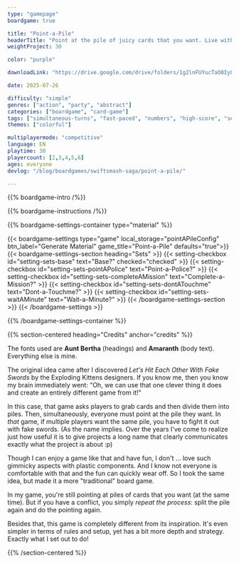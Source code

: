 ```yaml
---
type: "gamepage"
boardgame: true

title: "Point-a-Pile"
headerTitle: "Point at the pile of juicy cards that you want. Live with the consequences."
weightProject: 30

color: "purple"

downloadLink: "https://drive.google.com/drive/folders/1g2lnFUYucTaO0Iy8ooPXnp9PALr6R5w7"

date: 2025-07-26

difficulty: "simple"
genres: ["action", "party", "abstract"]
categories: ["boardgame", "card-game"]
tags: ["simultaneous-turns", "fast-paced", "numbers", "high-score", "set-collection", "i-cut-you-choose"]
themes: ["colorful"]

multiplayermode: "competitive"
language: EN
playtime: 30
playercount: [2,3,4,5,6]
ages: everyone
devlog: "/blog/boardgames/swiftsmash-saga/point-a-pile/"

---
```


{{% boardgame-intro /%}}

{{% boardgame-instructions /%}}

{{% boardgame-settings-container type="material" %}}

{{< boardgame-settings type="game" local_storage="pointAPileConfig" btn_label="Generate Material" game_title="Point-a-Pile" defaults="true">}}
  {{< boardgame-settings-section heading="Sets" >}}
    {{< setting-checkbox id="setting-sets-base" text="Base?" checked="checked" >}}
    {{< setting-checkbox id="setting-sets-pointAPolice" text="Point-a-Police?" >}}
    {{< setting-checkbox id="setting-sets-completeAMission" text="Complete-a-Mission?" >}}
    {{< setting-checkbox id="setting-sets-dontATouchme" text="Dont-a-Touchme?" >}}
    {{< setting-checkbox id="setting-sets-waitAMinute" text="Wait-a-Minute?" >}}
  {{< /boardgame-settings-section >}}
{{< /boardgame-settings >}}

{{% /boardgame-settings-container %}}

{{% section-centered heading="Credits" anchor="credits" %}}

The fonts used are **Aunt Bertha** (headings) and **Amaranth** (body text). Everything else is mine.

The original idea came after I discovered _Let's Hit Each Other With Fake Swords_ by the Exploding Kittens designers. If you know me, then you know my brain immediately went: "Oh, we can use that one clever thing it does and create an entirely different game from it!"

In this case, that game asks players to grab cards and then divide them into piles. Then, simultaneously, everyone must point at the pile they want. In _that_ game, if multiple players want the same pile, you have to fight it out with fake swords. (As the name implies. Over the years I've come to realize just how useful it is to give projects a long name that clearly communicates exactly what the project is about :p)

Though I can enjoy a game like that and have fun, I don't ... love such gimmicky aspects with plastic components. And I know not everyone is comfortable with that and the fun can quickly wear off. So I took the same idea, but made it a more "traditional" board game.

In my game, you're still pointing at piles of cards that you want (at the same time). But if you have a conflict, you simply _repeat the process_: split the pile again and do the pointing again. 

Besides that, this game is completely different from its inspiration. It's even simpler in terms of rules and setup, yet has a bit more depth and strategy. Exactly what I set out to do!

{{% /section-centered %}}